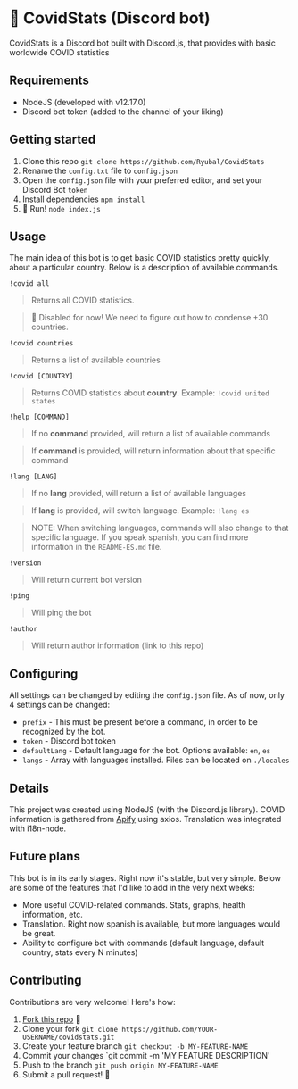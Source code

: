 # 🤖 CovidStats (Discord bot)
CovidStats is a Discord bot built with Discord.js, that provides with basic worldwide COVID statistics

## Requirements
- NodeJS (developed with v12.17.0)
- Discord bot token (added to the channel of your liking)

## Getting started
1. Clone this repo `git clone https://github.com/Ryubal/CovidStats`
2. Rename the `config.txt` file to `config.json`
3. Open the `config.json` file with your preferred editor, and set your Discord Bot `token`
4. Install dependencies `npm install`
4. 🚀 Run! `node index.js`

## Usage
The main idea of this bot is to get basic COVID statistics pretty quickly, about a particular country. Below is a description of available commands.

`!covid all`
> Returns all COVID statistics.

> 🚨 Disabled for now! We need to figure out how to condense +30 countries.

`!covid countries`
> Returns a list of available countries

`!covid [COUNTRY]`
> Returns COVID statistics about **country**. Example: `!covid united states`

`!help [COMMAND]`
> If no **command** provided, will return a list of available commands

> If **command** is provided, will return information about that specific command

`!lang [LANG]`
> If no **lang** provided, will return a list of available languages

> If **lang** is provided, will switch language. Example: `!lang es`

> NOTE: When switching languages, commands will also change to that specific language. If you speak spanish, you can find more information in the `README-ES.md` file.

`!version`
> Will return current bot version

`!ping`
> Will ping the bot

`!author`
> Will return author information (link to this repo)

## Configuring
All settings can be changed by editing the `config.json` file. As of now, only 4 settings can be changed:
- `prefix` - This must be present before a command, in order to be recognized by the bot.
- `token` - Discord bot token
- `defaultLang` - Default language for the bot. Options available: `en`, `es`
- `langs` - Array with languages installed. Files can be located on `./locales`

## Details
This project was created using NodeJS (with the Discord.js library). COVID information is gathered from [Apify](https://apify.com/covid-19) using axios. Translation was integrated with i18n-node.

## Future plans
This bot is in its early stages. Right now it's stable, but very simple. Below are some of the features that I'd like to add in the very next weeks:
- More useful COVID-related commands. Stats, graphs, health information, etc.
- Translation. Right now spanish is available, but more languages would be great.
- Ability to configure bot with commands (default language, default country, stats every N minutes)

## Contributing
Contributions are very welcome! Here's how:
1. [Fork this repo](https://github.com/ryubal/CovidStats/fork) 🍴
2. Clone your fork `git clone https://github.com/YOUR-USERNAME/covidstats.git`
3. Create your feature branch `git checkout -b MY-FEATURE-NAME`
4. Commit your changes `git commit -m 'MY FEATURE DESCRIPTION'
5. Push to the branch `git push origin MY-FEATURE-NAME`
6. Submit a pull request! 🔌
